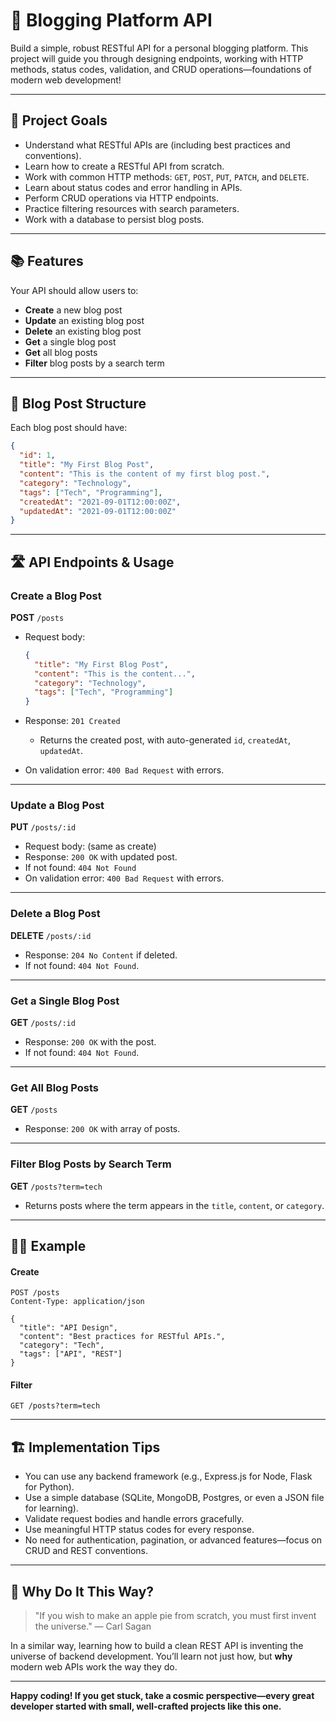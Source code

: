 # 🚀 Blogging Platform API

Build a simple, robust RESTful API for a personal blogging platform. This project will guide you through designing endpoints, working with HTTP methods, status codes, validation, and CRUD operations—foundations of modern web development!

---

## 🌌 Project Goals

* Understand what RESTful APIs are (including best practices and conventions).
* Learn how to create a RESTful API from scratch.
* Work with common HTTP methods: `GET`, `POST`, `PUT`, `PATCH`, and `DELETE`.
* Learn about status codes and error handling in APIs.
* Perform CRUD operations via HTTP endpoints.
* Practice filtering resources with search parameters.
* Work with a database to persist blog posts.

---

## 📚 Features

Your API should allow users to:

* **Create** a new blog post
* **Update** an existing blog post
* **Delete** an existing blog post
* **Get** a single blog post
* **Get** all blog posts
* **Filter** blog posts by a search term

---

## 🌱 Blog Post Structure

Each blog post should have:

```json
{
  "id": 1,
  "title": "My First Blog Post",
  "content": "This is the content of my first blog post.",
  "category": "Technology",
  "tags": ["Tech", "Programming"],
  "createdAt": "2021-09-01T12:00:00Z",
  "updatedAt": "2021-09-01T12:00:00Z"
}
```

---

## 🛣️ API Endpoints & Usage

### Create a Blog Post

**POST** `/posts`

* Request body:

  ```json
  {
    "title": "My First Blog Post",
    "content": "This is the content...",
    "category": "Technology",
    "tags": ["Tech", "Programming"]
  }
  ```
* Response: `201 Created`

  * Returns the created post, with auto-generated `id`, `createdAt`, `updatedAt`.
* On validation error: `400 Bad Request` with errors.

---

### Update a Blog Post

**PUT** `/posts/:id`

* Request body: (same as create)
* Response: `200 OK` with updated post.
* If not found: `404 Not Found`
* On validation error: `400 Bad Request` with errors.

---

### Delete a Blog Post

**DELETE** `/posts/:id`

* Response: `204 No Content` if deleted.
* If not found: `404 Not Found`.

---

### Get a Single Blog Post

**GET** `/posts/:id`

* Response: `200 OK` with the post.
* If not found: `404 Not Found`.

---

### Get All Blog Posts

**GET** `/posts`

* Response: `200 OK` with array of posts.

---

### Filter Blog Posts by Search Term

**GET** `/posts?term=tech`

* Returns posts where the term appears in the `title`, `content`, or `category`.

---

## 🧑‍💻 Example

#### Create

```http
POST /posts
Content-Type: application/json

{
  "title": "API Design",
  "content": "Best practices for RESTful APIs.",
  "category": "Tech",
  "tags": ["API", "REST"]
}
```

#### Filter

```http
GET /posts?term=tech
```

---

## 🏗️ Implementation Tips

* You can use any backend framework (e.g., Express.js for Node, Flask for Python).
* Use a simple database (SQLite, MongoDB, Postgres, or even a JSON file for learning).
* Validate request bodies and handle errors gracefully.
* Use meaningful HTTP status codes for every response.
* No need for authentication, pagination, or advanced features—focus on CRUD and REST conventions.

---

## 🌠 Why Do It This Way?

> "If you wish to make an apple pie from scratch, you must first invent the universe."
> — Carl Sagan

In a similar way, learning how to build a clean REST API is inventing the universe of backend development.
You’ll learn not just how, but **why** modern web APIs work the way they do.

---

**Happy coding! If you get stuck, take a cosmic perspective—every great developer started with small, well-crafted projects like this one.**
